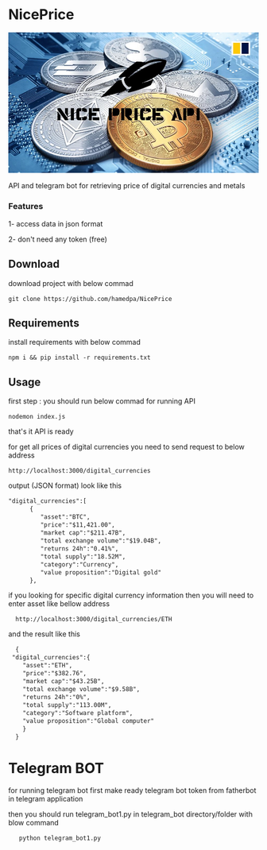 # NicePrice
![alt text](https://github.com/hamedpa/NicePrice/raw/master/cover/cryptocurrency_plain_7%20(1).jpg)

API and telegram bot for retrieving price of digital currencies and metals

<h3>Features</h3>

1- access data in json format

2- don't need any token (free)


<h2>Download</h2>
  
  <p>download project with below commad</p>
  
    git clone https://github.com/hamedpa/NicePrice

<h2>Requirements</h2>

  <p>install requirements with below commad</p>
  
    npm i && pip install -r requirements.txt

<h2>Usage</h2>

<p>first step : you should run below commad for running API</p>

    nodemon index.js

<p>that's it API is ready</p>

<p>for get all prices of digital currencies you need to send request to below address</p>

    http://localhost:3000/digital_currencies

<p>output (JSON format) look like this</p>

    "digital_currencies":[
          {
             "asset":"BTC",
             "price":"$11,421.00",
             "market cap":"$211.47B",
             "total exchange volume":"$19.04B",
             "returns 24h":"0.41%",
             "total supply":"18.52M",
             "category":"Currency",
             "value proposition":"Digital gold"
          },
          
<p>if you looking for specific digital currency information then you will need to enter asset like bellow address</p>
    
      http://localhost:3000/digital_currencies/ETH
      
<p>and the result like this</p>

      {
     "digital_currencies":{
        "asset":"ETH",
        "price":"$382.76",
        "market cap":"$43.25B",
        "total exchange volume":"$9.58B",
        "returns 24h":"0%",
        "total supply":"113.00M",
        "category":"Software platform",
        "value proposition":"Global computer"
        }
      }
    

<h1>Telegram BOT</h1>

<p>for running telegram bot first make ready telegram bot token from fatherbot in telegram application
  
  then you should run telegram_bot1.py in telegram_bot directory/folder with blow command</p>
    
       python telegram_bot1.py
